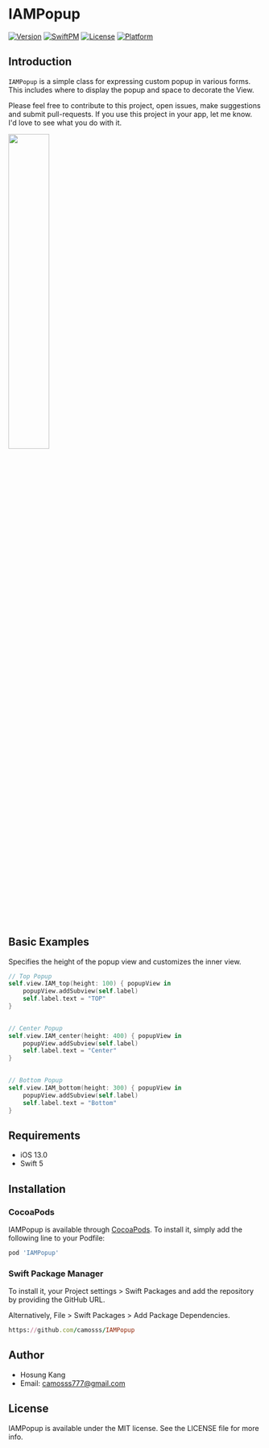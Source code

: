 # IAMPopup

[![Version](https://img.shields.io/cocoapods/v/IAMPopup.svg?style=flat)](https://cocoapods.org/pods/IAMPopup)
[![SwiftPM](https://img.shields.io/badge/SPM-supported-DE5C43.svg?style=flat)](https://swift.org/package-manager/)
[![License](https://img.shields.io/cocoapods/l/IAMPopup.svg?style=flat)](https://cocoapods.org/pods/IAMPopup)
[![Platform](https://img.shields.io/cocoapods/p/IAMPopup.svg?style=flat)](https://cocoapods.org/pods/IAMPopup)


## Introduction

`IAMPopup` is a simple class for expressing custom popup in various forms. This includes where to display the popup and space to decorate the View.

Please feel free to contribute to this project, open issues, make suggestions and submit pull-requests. If you use this project in your app, let me know. I'd love to see what you do with it.


<img src = "https://user-images.githubusercontent.com/93528918/149862217-62946646-4c47-47d6-a4d9-e4341610957c.gif" width="40%" height="40%">


## Basic Examples


Specifies the height of the popup view and customizes the inner view.

```swift
// Top Popup
self.view.IAM_top(height: 100) { popupView in
    popupView.addSubview(self.label)
    self.label.text = "TOP"
}

 
// Center Popup  
self.view.IAM_center(height: 400) { popupView in
    popupView.addSubview(self.label)
    self.label.text = "Center"
}

   
// Bottom Popup 
self.view.IAM_bottom(height: 300) { popupView in
    popupView.addSubview(self.label)
    self.label.text = "Bottom"
}

```



## Requirements

- iOS 13.0
- Swift 5


## Installation

### CocoaPods

IAMPopup is available through [CocoaPods](https://cocoapods.org). To install
it, simply add the following line to your Podfile:

```ruby
pod 'IAMPopup'
```

### Swift Package Manager

To install it, your Project settings > Swift Packages and add the repository by providing the GitHub URL.

Alternatively, File > Swift Packages > Add Package Dependencies.

```ruby
https://github.com/camosss/IAMPopup
```

## Author

- Hosung Kang
- Email: camosss777@gmail.com


## License

IAMPopup is available under the MIT license. See the LICENSE file for more info.
